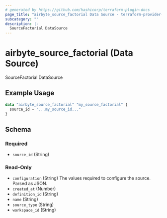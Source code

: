 ```yaml
---
# generated by https://github.com/hashicorp/terraform-plugin-docs
page_title: "airbyte_source_factorial Data Source - terraform-provider-airbyte"
subcategory: ""
description: |-
  SourceFactorial DataSource
---
```


# airbyte_source_factorial (Data Source)

SourceFactorial DataSource

## Example Usage

```terraform
data "airbyte_source_factorial" "my_source_factorial" {
  source_id = "...my_source_id..."
}
```

<!-- schema generated by tfplugindocs -->
## Schema

### Required

- `source_id` (String)

### Read-Only

- `configuration` (String) The values required to configure the source. Parsed as JSON.
- `created_at` (Number)
- `definition_id` (String)
- `name` (String)
- `source_type` (String)
- `workspace_id` (String)
